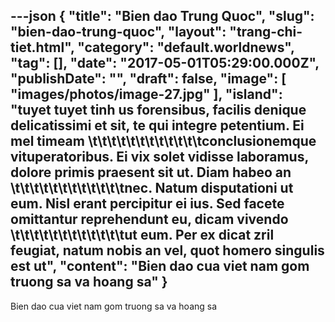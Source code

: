 ---json
{
    "title": "Bien dao Trung Quoc",
    "slug": "bien-dao-trung-quoc",
    "layout": "trang-chi-tiet.html",
    "category": "default.worldnews",
    "tag": [],
    "date": "2017-05-01T05:29:00.000Z",
    "publishDate": "",
    "draft": false,
    "image": [
        "images/photos/image-27.jpg"
    ],
    "island": "tuyet tuyet tinh us forensibus, facilis denique delicatissimi et sit, te qui integre petentium. Ei mel timeam \t\t\t\t\t\t\t\t\t\t\t\tconclusionemque vituperatoribus. Ei vix solet vidisse laboramus, dolore primis praesent sit ut. Diam habeo an \t\t\t\t\t\t\t\t\t\t\t\tnec. Natum disputationi ut eum. Nisl erant percipitur ei ius. Sed facete omittantur reprehendunt eu, dicam vivendo \t\t\t\t\t\t\t\t\t\t\t\tut eum. Per ex dicat zril feugiat, natum nobis an vel, quot homero singulis est ut",
    "__content__": "Bien dao cua viet nam gom truong sa va hoang sa"
}
---
Bien dao cua viet nam gom truong sa va hoang sa